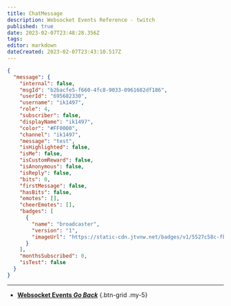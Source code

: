 ```yaml
---
title: ChatMessage
description: Websocket Events Reference - twitch
published: true
date: 2023-02-07T23:48:28.356Z
tags: 
editor: markdown
dateCreated: 2023-02-07T23:43:10.517Z
---
```


```json
{
  "message": {
    "internal": false,
    "msgId": "b2bacfe5-f660-4fc8-9033-0961682df186",
    "userId": "695682330",
    "username": "ik1497",
    "role": 4,
    "subscriber": false,
    "displayName": "ik1497",
    "color": "#FF0000",
    "channel": "ik1497",
    "message": "test",
    "isHighlighted": false,
    "isMe": false,
    "isCustomReward": false,
    "isAnonymous": false,
    "isReply": false,
    "bits": 0,
    "firstMessage": false,
    "hasBits": false,
    "emotes": [],
    "cheerEmotes": [],
    "badges": [
      {
        "name": "broadcaster",
        "version": "1",
        "imageUrl": "https://static-cdn.jtvnw.net/badges/v1/5527c58c-fb7d-422d-b71b-f309dcb85cc1/3"
      }
    ],
    "monthsSubscribed": 0,
    "isTest": false
  }
}
```

---

- [<i class="mdi mdi-chevron-left"></i>**Websocket Events *Go Back***](/Servers-Clients/WebSocket-Server/Events)
{.btn-grid .my-5}